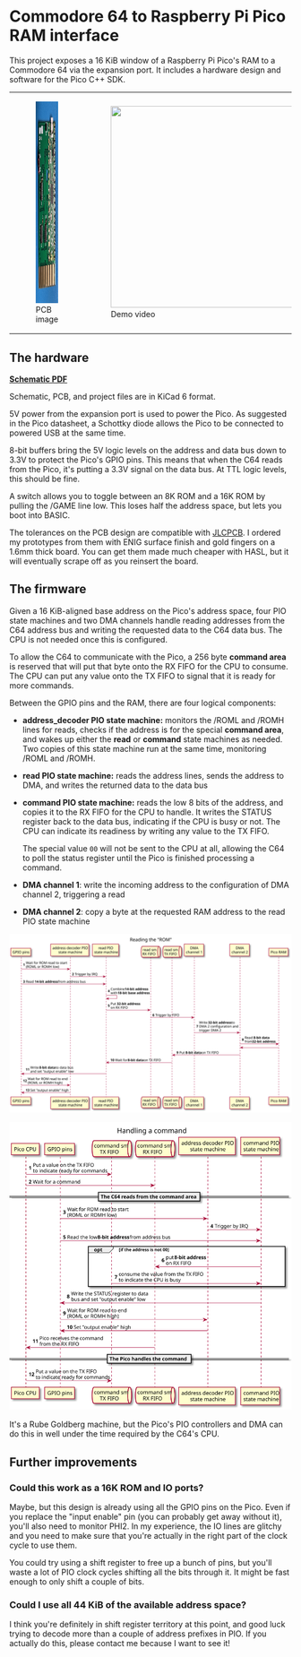 # Commodore 64 to Raspberry Pi Pico RAM interface

This project exposes a 16 KiB window of a Raspberry Pi Pico's RAM to a Commodore 64 via the
expansion port. It includes a hardware design and software for the Pico C++ SDK.

<table style="border-collapse: collapse"><tr>
<td><figure><a href="./docs/pcb.jpg"><img src="./docs/pcb.jpg" alt="PCB photo" width="360" height="360"></a>
<figcaption>PCB image</figcaption></figure></td>
<td><figure><a href="https://youtu.be/zC7R9OgKrbg"><img src="https://img.youtube.com/vi/zC7R9OgKrbg/maxresdefault.jpg" style="width: 360px; height: 360px; object-fit:cover;"></a>
<figcaption>Demo video</figcaption></figure>
</tr></table>

## The hardware

**[Schematic PDF](./docs/schematic.pdf)**

Schematic, PCB, and project files are in KiCad 6 format.

5V power from the expansion port is used to power the Pico. As suggested in the Pico datasheet,
a Schottky diode allows the Pico to be connected to powered USB at the same time. 

8-bit buffers bring the 5V logic levels on the address and data bus down to 3.3V to protect
the Pico's GPIO pins. This means that when the C64 reads from the Pico, it's putting a 3.3V
signal on the data bus.  At TTL logic levels, this should be fine.

A switch allows you to toggle between an 8K ROM and a 16K ROM by pulling the /GAME line low.
This loses half the address space, but lets you boot into BASIC.

The tolerances on the PCB design are compatible with [JLCPCB](https://jlcpcb.com/). I ordered
my prototypes from them with ENIG surface finish and gold fingers on a 1.6mm thick board.  You
can get them made much cheaper with HASL, but it will eventually scrape off as you reinsert
the board.

## The firmware

Given a 16 KiB-aligned base address on the Pico's address space, four PIO state machines and
two DMA channels handle reading addresses from the C64 address bus and writing the requested
data to the C64 data bus. The CPU is not needed once this is configured.

To allow the C64 to communicate with the Pico, a 256 byte **command area** is reserved that
will put that byte onto the RX FIFO for the CPU to consume.  The CPU can put any value onto
the TX FIFO to signal that it is ready for more commands.

Between the GPIO pins and the RAM, there are four logical components:

- **address_decoder PIO state machine:** monitors the /ROML and /ROMH lines for reads,
  checks if the address is for the special **command area**, and wakes up either the **read**
  or **command** state machines as needed.  Two copies of this state machine run at the same
  time, monitoring /ROML and /ROMH.
- **read PIO state machine:** reads the address lines, sends the address to DMA, and writes
  the returned data to the data bus
- **command PIO state machine:** reads the low 8 bits of the address, and copies it to the
  RX FIFO for the CPU to handle.  It writes the STATUS register back to the data bus, indicating
  if the CPU is busy or not. The CPU can indicate its readiness by writing any value to the TX FIFO.

  The special value `00` will not be sent to the CPU at all, allowing the C64 to poll the status
  register until the Pico is finished processing a command.
- **DMA channel 1**: write the incoming address to the configuration of DMA channel 2, triggering
  a read
- **DMA channel 2**: copy a byte at the requested RAM address to the read PIO state machine

![Read sequence](./docs/read-sequence.svg)

![Command sequence](./docs/command-sequence.svg)

It's a Rube Goldberg machine, but the Pico's PIO controllers and DMA can do this in well under
the time required by the C64's CPU.


## Further improvements

### Could this work as a 16K ROM and IO ports?

Maybe, but this design is already using all the GPIO pins on the Pico.  Even if you replace
the "input enable" pin (you can probably get away without it), you'll also need to monitor
PHI2.  In my experience, the IO lines are glitchy and you need to make sure that you're actually
in the right part of the clock cycle to use them.

You could try using a shift register to free up a bunch of pins, but you'll waste a lot of
PIO clock cycles shifting all the bits through it.  It might be fast enough to only shift a
couple of bits.

### Could I use all 44 KiB of the available address space?

I think you're definitely in shift register territory at this point, and good luck trying to
decode more than a couple of address prefixes in PIO.  If you actually do this, please contact
me because I want to see it!
